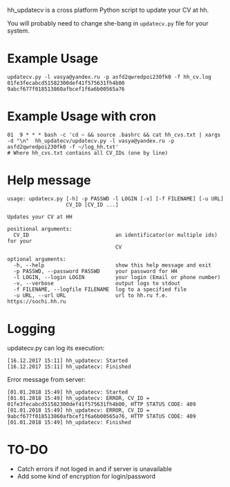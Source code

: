 hh_updatecv is a cross platform Python script to update your CV at hh.

You will probably need to change she-bang in `updatecv.py` file for your system.

# Example Usage

```
updatecv.py -l vasya@yandex.ru -p asfd2qwredpoi230fk0 -f hh_cv.log 01fe3fecabcd51582300def41f575631fh4b00 9abcf677f018513860afbcef1f6a6b00565a76

```

# Example Usage with cron
```
01  9 * * * bash -c 'cd ~ && source .bashrc && cat hh_cvs.txt | xargs -d "\n"  hh_updatecv/updatecv.py -l vasya@yandex.ru -p asfd2qwredpoi230fk0 -f ~/log_hh.txt'
# Where hh_cvs.txt contains all CV_IDs (one by line)
```

# Help message
```
usage: updatecv.py [-h] -p PASSWD -l LOGIN [-v] [-f FILENAME] [-u URL]
                   CV_ID [CV_ID ...]

Updates your CV at HH

positional arguments:
  CV_ID                            an identificator(or multiple ids) for your
                                   CV

optional arguments:
  -h, --help                       show this help message and exit
  -p PASSWD, --password PASSWD     your password for HH
  -l LOGIN, --login LOGIN          your login (Email or phone number)
  -v, --verbose                    output logs to stdout
  -f FILENAME, --logfile FILENAME  log to a specified file
  -u URL, --url URL                url to hh.ru f.e. https://sochi.hh.ru
```

# Logging
updatecv.py can log its execution:
```
[16.12.2017 15:11] hh_updatecv: Started
[16.12.2017 15:11] hh_updatecv: Finished
```
Error message from server:
```
[01.01.2018 15:49] hh_updatecv: Started
[01.01.2018 15:49] hh_updatecv: ERROR, CV_ID = 01fe3fecabcd51582300def41f575631fh4b00, HTTP STATUS CODE: 409
[01.01.2018 15:49] hh_updatecv: ERROR, CV_ID = 9abcf677f018513860afbcef1f6a6b00565a76, HTTP STATUS CODE: 409
[01.01.2018 15:49] hh_updatecv: Finished

```

# TO-DO
* Catch errors if not loged in and if server is unavailable
* Add some kind of encryption for login/password
